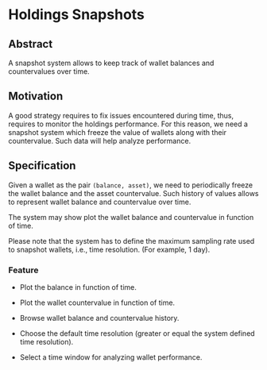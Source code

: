# Holdings Snapshots

## Abstract

A snapshot system allows to keep track of wallet balances and countervalues over
time.

## Motivation

A good strategy requires to fix issues encountered during time, thus, requires
to monitor the holdings performance. For this reason, we need a snapshot system
which freeze the value of wallets along with their countervalue. Such data will
help analyze performance.

## Specification

Given a wallet as the pair `(balance, asset)`, we need to periodically freeze
the wallet balance and the asset countervalue. Such history of values allows to
represent wallet balance and countervalue over time.

The system may show plot the wallet balance and countervalue in function of
time.

Please note that the system has to define the maximum sampling rate used to
snapshot wallets, i.e., time resolution. (For example, 1 day).

### Feature

- Plot the balance in function of time.

- Plot the wallet countervalue in function of time.

- Browse wallet balance and countervalue history.

- Choose the default time resolution (greater or equal the system defined time resolution).

- Select a time window for analyzing wallet performance.
